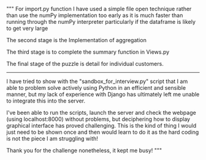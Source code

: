 """
For import.py function I have used a simple file open technique rather than use the numPy implementation too early as it is much faster than running through the numPy interpreter particularly if the dataframe is likely to get very large

The second stage is the Implementation of aggregation

The third stage is to complete the summary function in Views.py

The final stage of the puzzle is detail for individual customers.

--------------------------------------------------------------------------------

I have tried to show with the "sandbox_for_interview.py" script that I am able to problem solve actively using Python in an efficient and sensible manner, but my lack of experience with Django has ultimately left me unable to integrate this into the server.

I've been able to run the scripts, launch the server and check the webpage (using localhost:8000) without problems, but deciphering how to display graphical interface has proved challenging. This is the kind of thing I would just need to be shown once and then would learn to do it as the hard coding is not the piece I am struggling with!

Thank you for the challenge nonetheless, it kept me busy!
"""
